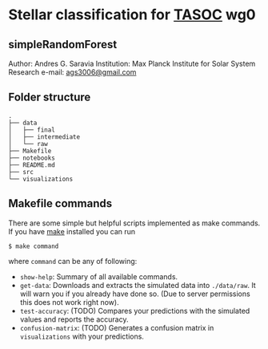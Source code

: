 # Stellar classification for [TASOC][] wg0
## simpleRandomForest

Author: Andres G. Saravia
Institution: Max Planck Institute for Solar System Research
e-mail: ags3006@gmail.com


## Folder structure

```
.
├── data
│   ├── final
│   ├── intermediate
│   └── raw
├── Makefile
├── notebooks
├── README.md
├── src
└── visualizations
```

## Makefile commands

There are some simple but helpful scripts implemented as make commands. If you have [make][] installed you can run 

```
$ make command
```

where `command` can be any of following:

- `show-help`: Summary of all available commands.
- `get-data`: Downloads and extracts the simulated data into `./data/raw`. It will warn you if you already have done so. (Due to server permissions this does not work right now).
- `test-accuracy`: (TODO) Compares your predictions with the simulated values and reports the accuracy.
- `confusion-matrix`: (TODO) Generates a confusion matrix in `visualizations` with your predictions.

[TASOC]: https://tasoc.dk/
[make]: https://www.gnu.org/software/make/
